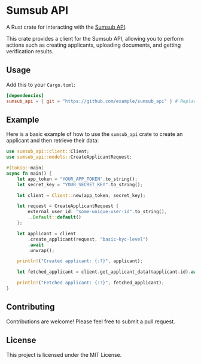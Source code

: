 # Sumsub API

A Rust crate for interacting with the [Sumsub API](https://docs.sumsub.com/reference/about-sumsub-api).

This crate provides a client for the Sumsub API, allowing you to
perform actions such as creating applicants, uploading documents, and
getting verification results.

## Usage

Add this to your `Cargo.toml`:

```toml
[dependencies]
sumsub_api = { git = "https://github.com/example/sumsub_api" } # Replace with the actual URL
```

## Example

Here is a basic example of how to use the `sumsub_api` crate to create an applicant and then retrieve their data:

```rust
use sumsub_api::client::Client;
use sumsub_api::models::CreateApplicantRequest;

#[tokio::main]
async fn main() {
    let app_token = "YOUR_APP_TOKEN".to_string();
    let secret_key = "YOUR_SECRET_KEY".to_string();

    let client = Client::new(app_token, secret_key);

    let request = CreateApplicantRequest {
        external_user_id: "some-unique-user-id".to_string(),
        ..Default::default()
    };

    let applicant = client
        .create_applicant(request, "basic-kyc-level")
        .await
        .unwrap();

    println!("Created applicant: {:?}", applicant);

    let fetched_applicant = client.get_applicant_data(&applicant.id).await.unwrap();

    println!("Fetched applicant: {:?}", fetched_applicant);
}
```

## Contributing

Contributions are welcome! Please feel free to submit a pull request.

## License

This project is licensed under the MIT License.
